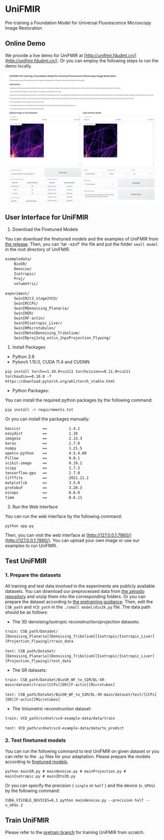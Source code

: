 # UniFMIR
Pre-training a Foundation Model for Universal Fluorescence Microscopy Image Restoration

## Online Demo

We provide a live demo for UniFMIR at [http://unifmir.fdudml.cn/](http://unifmir.fdudml.cn/). Or you can employ the following steps to run the demo locally.

![demo](./demo.jpg)

## User Interface for UniFMIR

1. Download the Finetuned Models

You can download the finetuned models and the examples of UniFMIR from [the release](https://github.com/cxm12/UNiFMIR/releases). Then, you can 'tar -xzvf' the file and put the folder `small model` in the root directory of UniFMIR.

```
exampledata/
    BioSR/
    Denoise/
    Isotropic/
    Proj/
    volumetric/

experiment/
    SwinIR2t3_stage2VCD/
    SwinIRCCPs/
    SwinIRDenoising_Planaria/
    SwinIRER/
    SwinIRF-actin/
    SwinIRIsotropic_Liver/
    SwinIRMicrotubules/
    SwinIRmto1Denoising_Tribolium/
    SwinIRproj2stg_enlcn_2npzProjection_Flywing/
```

1. Install Packages

* Python 3.9
* Pytorch 1.10.0, CUDA 11.4 and CUDNN 

```
pip install torch==1.10.0+cu111 torchvision==0.11.0+cu111 torchaudio==0.10.0 -f https://download.pytorch.org/whl/torch_stable.html
```

* Python Packages: 

You can install the required python packages by the following command:

```
pip install -r requirements.txt
```

Or you can install the packages manually:
  
```
basicsr          ==          1.4.2
easydict         ==          1.10
imageio          ==          2.13.3
keras            ==          2.7.0
numpy            ==          1.21.5
opencv-python    ==          4.5.4.60
Pillow           ==          9.0.1
scikit-image     ==          0.19.2
scipy            ==          1.7.3
tensorflow-gpu   ==          2.7.0
tifffile         ==          2021.11.2
matplotlib       ==          3.5.0
protobuf         ==          3.20.3
einops           ==          0.6.0
timm             ==          0.6.11
```

3. Run the Web Interface

You can run the web interface by the following command:

```
python app.py
```

Then, you can visit the web interface at [http://127.0.0.1:7860/](http://127.0.0.1:7860/). You can upload your own image or use our examples to run UniFMIR.

## Test UniFMIR

### 1. Prepare the datasets

All training and test data involved in the experiments are publicly available datasets. You can download our preprocessed data from [the zenodo repository](https://doi.org/10.5281/zenodo.8401470) and unzip them into the corresponding folders. Or you can prepare the dataset according to [the pretraining guidance](https://github.com/cxm12/UNiFMIR/tree/pretrain#readme). Then, edit the `CSB_path` and `VCD_path` in the `./small model/div2k.py` file. The data path should be as follows:

* The 3D denoising/isotropic reconstruction/projection datasets:

```
train: CSB_path/DataSet/
[Denoising_Planaria][Denoising_Tribolium][Isotropic/Isotropic_Liver][Projection_Flywing]/train_data

test: CSB_path/DataSet/
[Denoising_Planaria][Denoising_Tribolium][Isotropic/Isotropic_Liver][Projection_Flywing]/test_data
```

* The SR datasets:

```
train: CSB_path/DataSet/BioSR_WF_to_SIM/DL-SR-main/dataset/train/[CCPs][ER][F-actin][Microtubes]

test: CSB_path/DataSet/BioSR_WF_to_SIM/DL-SR-main/dataset/test/[CCPs][ER][F-actin][Microtubes]
```

* The Volumetric reconstruction dataset:

```
train: VCD_path/vcdnet/vcd-example-data/data/train

test: VCD_path/vcdnet/vcd-example-data/data/to_predict
```

### 2. Test finetuned models

You can run the following command to test UniFMIR on given dataset or you can refer to the `.py` files for your adaptation. Please prepare the models according to [finetuned models](#user-interface-for-unifmir).

```
python mainSR.py # maindenoise.py # mainProjection.py # mainIsotropic.py # main2Dto3D.py
```

Or you can specify the precision ( `single` or `half` ) and the device (`n_GPUs`) by the following command:

```
CUDA_VISIBLE_DEVICES=0,1 python maindenoise.py --precision half --n_GPUs 2
```

## Train UniFMIR

Please refer to the [pretrain branch](https://github.com/cxm12/UNiFMIR/tree/pretrain#readme) for training UniFMIR from scratch.